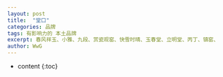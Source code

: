 ```yaml
---
layout: post
title:  "堂口"
categories: 品牌
tags: 有影响力的 本土品牌 
excerpt: 春风祥玉、小雅、九段、赏瓷观窑、快雪时晴、玉春堂、立明堂、丙丁、镇窑、
author: WwG
---
```


* content
{:toc}
